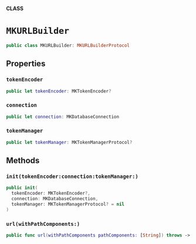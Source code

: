 **CLASS**

# `MKURLBuilder`

```swift
public class MKURLBuilder: MKURLBuilderProtocol
```

## Properties
### `tokenEncoder`

```swift
public let tokenEncoder: MKTokenEncoder?
```

### `connection`

```swift
public let connection: MKDatabaseConnection
```

### `tokenManager`

```swift
public let tokenManager: MKTokenManagerProtocol?
```

## Methods
### `init(tokenEncoder:connection:tokenManager:)`

```swift
public init(
  tokenEncoder: MKTokenEncoder?,
  connection: MKDatabaseConnection,
  tokenManager: MKTokenManagerProtocol? = nil
)
```

### `url(withPathComponents:)`

```swift
public func url(withPathComponents pathComponents: [String]) throws -> URL
```
